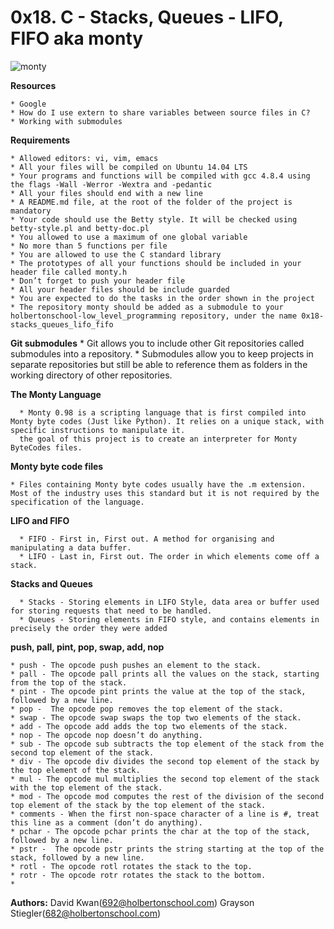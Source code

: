 # **0x18. C - Stacks, Queues - LIFO, FIFO aka monty**

![monty](https://pbs.twimg.com/media/CFYYWy6UEAE9Ow-.png)

**Resources**

	* Google
	* How do I use extern to share variables between source files in C?
	* Working with submodules

**Requirements**

    * Allowed editors: vi, vim, emacs
    * All your files will be compiled on Ubuntu 14.04 LTS
    * Your programs and functions will be compiled with gcc 4.8.4 using the flags -Wall -Werror -Wextra and -pedantic
    * All your files should end with a new line
    * A README.md file, at the root of the folder of the project is mandatory
    * Your code should use the Betty style. It will be checked using betty-style.pl and betty-doc.pl
    * You allowed to use a maximum of one global variable
    * No more than 5 functions per file
    * You are allowed to use the C standard library
    * The prototypes of all your functions should be included in your header file called monty.h
    * Don’t forget to push your header file
    * All your header files should be include guarded
    * You are expected to do the tasks in the order shown in the project
    * The repository monty should be added as a submodule to your holbertonschool-low_level_programming repository, under the name 0x18-stacks_queues_lifo_fifo

**Git submodules**
      * Git allows you to include other Git repositories called submodules into a repository. 
      * Submodules allow you to keep projects in separate repositories but still be able to reference them as folders in the working directory of other repositories.

**The Monty Language**

      * Monty 0.98 is a scripting language that is first compiled into Monty byte codes (Just like Python). It relies on a unique stack, with specific instructions to manipulate it. 
      the goal of this project is to create an interpreter for Monty ByteCodes files.

**Monty byte code files**

	* Files containing Monty byte codes usually have the .m extension. Most of the industry uses this standard but it is not required by the specification of the language.

**LIFO and FIFO**

      * FIFO - First in, First out. A method for organising and manipulating a data buffer.
      * LIFO - Last in, First out. The order in which elements come off a stack.

**Stacks and Queues**

      * Stacks - Storing elements in LIFO Style, data area or buffer used for storing requests that need to be handled.
      * Queues - Storing elements in FIFO style, and contains elements in precisely the order they were added

**push, pall, pint, pop, swap, add, nop**

	* push - The opcode push pushes an element to the stack.
	* pall - The opcode pall prints all the values on the stack, starting from the top of the stack.
	* pint - The opcode pint prints the value at the top of the stack, followed by a new line.
	* pop -  The opcode pop removes the top element of the stack.
	* swap - The opcode swap swaps the top two elements of the stack.
	* add - The opcode add adds the top two elements of the stack.
	* nop - The opcode nop doesn’t do anything.
	* sub - The opcode sub subtracts the top element of the stack from the second top element of the stack.
	* div - The opcode div divides the second top element of the stack by the top element of the stack.
	* mul - The opcode mul multiplies the second top element of the stack with the top element of the stack.
	* mod - The opcode mod computes the rest of the division of the second top element of the stack by the top element of the stack.
	* comments - When the first non-space character of a line is #, treat this line as a comment (don’t do anything).
	* pchar - The opcode pchar prints the char at the top of the stack, followed by a new line.
	* pstr -  The opcode pstr prints the string starting at the top of the stack, followed by a new line.
	* rotl - The opcode rotl rotates the stack to the top.
	* rotr - The opcode rotr rotates the stack to the bottom.
	* 


**Authors:**
David Kwan(692@holbertonschool.com)
Grayson Stiegler(682@holbertonschool.com)